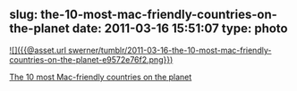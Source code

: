 slug: the-10-most-mac-friendly-countries-on-the-planet
date: 2011-03-16 15:51:07
type: photo
---

[![]({{@asset.url swerner/tumblr/2011-03-16-the-10-most-mac-friendly-countries-on-the-planet-e9572e76f2.png}})](http://royal.pingdom.com/2011/03/16/the-10-most-mac-friendly-countries-on-the-planet/)

[The 10 most Mac-friendly countries on the planet](http://royal.pingdom.com/2011/03/16/the-10-most-mac-friendly-countries-on-the-planet/)
